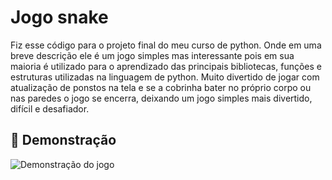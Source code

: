 # Jogo snake
Fiz esse código para o projeto final do meu curso de python.
Onde em uma breve descrição ele é um jogo simples mas interessante pois em sua maioria é utilizado para o aprendizado das principais bibliotecas, funções e estruturas utilizadas na linguagem de python.
Muito divertido de jogar com atualização de ponstos na tela e se a cobrinha bater no próprio corpo ou nas paredes o jogo se encerra, deixando um jogo simples mais divertido, difícil e desafiador.
## 📸 Demonstração
![Demonstração do jogo](./assets/jogo-snake.gif)
